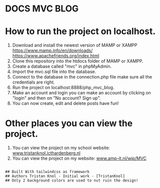 # DOCS MVC BLOG

# How to run the project on localhost.
1. Download and install the newest version of MAMP or XAMPP https://www.mamp.info/en/downloads/   https://www.apachefriends.org/index.html
2. Clone this repository into the htdocs folder of MAMP or XAMPP.
3. Create a database called "mvc" in phpMyAdmin.
4. Import the mvc.sql file into the database.
5. Connect to the database in the connection.php file make sure all the credentials are right.
6. Run the project on localhost:8888/php_mvc_blog.
7. Make an account and login you can make an account by clicking on "login" and then on "No account? Sign up".
8. You can now create, edit and delete posts have fun!


# Other places you can view the project.
1. You can view the project on my school website: www.tristanknol.icthardenberg.nl
2. You can view the project on my website: www.amp-it.nl/wip/MVC
```

## Built With tailwindcss as framework
## Authors Tristan Knol - Initial work - [TristanKnol]
## Only 2 background colors are used to nut ruin the design!